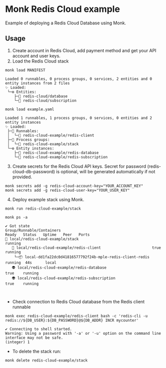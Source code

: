 # Monk Redis Cloud example

Example of deploying a Redis Cloud Database using Monk.

## Usage

1. Create account in Redis Cloud, add payment method and get your API account and user keys.
2. Load the Redis Cloud stack
```
monk load MANIFEST

Loaded 0 runnables, 0 process groups, 0 services, 2 entities and 0 entity instances from 2 files
✨ Loaded:
 └─⚙️ Entities: 
    ├─🧩 redis-cloud/database
    └─🧩 redis-cloud/subscription
```

```
monk load example.yaml

Loaded 1 runnables, 1 process groups, 0 services, 0 entities and 2 entity instances
✨ Loaded:
 ├─🔩 Runnables:        
 │  └─🧩 redis-cloud-example/redis-client
 ├─🔗 Process groups:   
 │  └─🧩 redis-cloud-example/stack
 └─⚙️ Entity instances: 
    ├─🧩 redis-cloud-example/redis-database
    └─🧩 redis-cloud-example/redis-subscription
```

3. Create secrets for the Redis Cloud API keys. Secret for password (redis-cloud-db-password) is optional, will be generated automatically if not provided.

```
monk secrets add -g redis-cloud-account-key="YOUR_ACCOUNT_KEY"
monk secrets add -g redis-cloud-user-key="YOUR_USER_KEY"
```

4. Deploy example stack using Monk.

```
monk run redis-cloud-example/stack
```

```
monk ps -a

✔ Got state
Group/Runnable/Containers                                          Ready   Status   Uptime   Peer   Ports  
🔗 local/redis-cloud-example/stack                                         running                          
   🔩 local/redis-cloud-example/redis-client                       true    running                          
    └─📦 local-dd1fa22dc0d41816577792f24b-mple-redis-client-redis          running  44s      local          
   👽 local/redis-cloud-example/redis-database                     true    running                          
   👽 local/redis-cloud-example/redis-subscription                 true    running                            

        

```

-  Check connection to Redis Cloud database from the Redis client runnable

```
monk exec redis-cloud-example/redis-client bash -c 'redis-cli -u redis://${DB_USER}:${DB_PASSWORD}@${DB_ADDR} INCR mycounter'

✔ Connecting to shell started.
Warning: Using a password with '-a' or '-u' option on the command line interface may not be safe.
(integer) 1
```

- To delete the stack run:

```
monk delete redis-cloud-example/stack
```